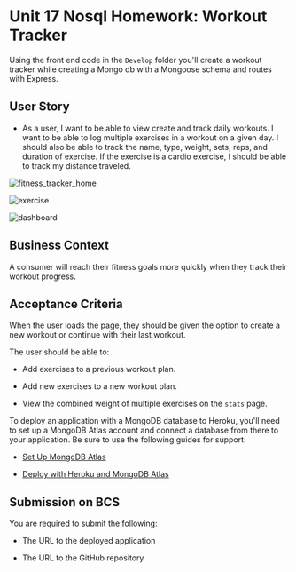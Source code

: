 # Unit 17 Nosql Homework: Workout Tracker
Using the front end code in the `Develop` folder you'll create a workout tracker while creating a Mongo db with a Mongoose schema and routes with Express.

## User Story

* As a user, I want to be able to view create and track daily workouts. I want to be able to log multiple exercises in a workout on a given day. I should also be able to track the name, type, weight, sets, reps, and duration of exercise. If the exercise is a cardio exercise, I should be able to track my distance traveled.

![fitness_tracker_home](https://user-images.githubusercontent.com/65740432/95620837-c5571200-0a3e-11eb-893c-cb795f3272a3.PNG)

![exercise](https://user-images.githubusercontent.com/65740432/95620879-d1db6a80-0a3e-11eb-99f7-4c838099f7f4.PNG)

![dashboard](https://user-images.githubusercontent.com/65740432/95620897-d6078800-0a3e-11eb-90c1-f34d88479a25.PNG)

## Business Context

A consumer will reach their fitness goals more quickly when they track their workout progress.

## Acceptance Criteria

When the user loads the page, they should be given the option to create a new workout or continue with their last workout.

The user should be able to:

  * Add exercises to a previous workout plan.

  * Add new exercises to a new workout plan.

  * View the combined weight of multiple exercises on the `stats` page.

To deploy an application with a MongoDB database to Heroku, you'll need to set up a MongoDB Atlas account and connect a database from there to your application. Be sure to use the following guides for support:

  * [Set Up MongoDB Atlas](../04-Important/MongoAtlas-Setup.md)

  * [Deploy with Heroku and MongoDB Atlas](../04-Important/MongoAtlas-Deploy.md)

## Submission on BCS

You are required to submit the following:

* The URL to the deployed application

* The URL to the GitHub repository
